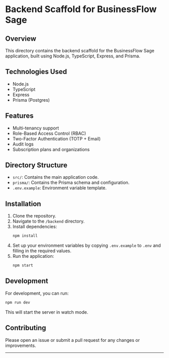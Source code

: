 # Backend Scaffold for BusinessFlow Sage

## Overview
This directory contains the backend scaffold for the BusinessFlow Sage application, built using Node.js, TypeScript, Express, and Prisma.

## Technologies Used
- Node.js
- TypeScript
- Express
- Prisma (Postgres)

## Features
- Multi-tenancy support
- Role-Based Access Control (RBAC)
- Two-Factor Authentication (TOTP + Email)
- Audit logs
- Subscription plans and organizations

## Directory Structure
- `src/`: Contains the main application code.
- `prisma/`: Contains the Prisma schema and configuration.
- `.env.example`: Environment variable template.

## Installation
1. Clone the repository.
2. Navigate to the `/backend` directory.
3. Install dependencies:
   ```bash
   npm install
   ```
4. Set up your environment variables by copying `.env.example` to `.env` and filling in the required values.
5. Run the application:
   ```bash
   npm start
   ```

## Development
For development, you can run:
```bash
npm run dev
```
This will start the server in watch mode.

## Contributing
Please open an issue or submit a pull request for any changes or improvements.

---